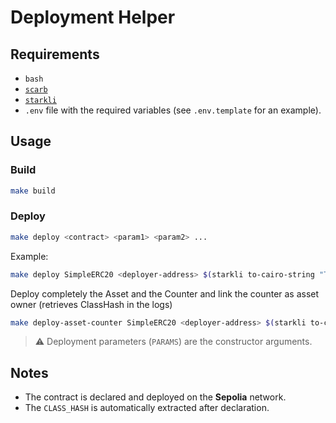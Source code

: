# Deployment Helper

## Requirements

- `bash`
- [`scarb`](https://docs.swmansion.com/scarb/)
- [`starkli`](https://book.starkli.dev/)
- `.env` file with the required variables (see `.env.template` for an example).

## Usage

### Build

```bash
make build
```

### Deploy

```bash
make deploy <contract> <param1> <param2> ...
```

Example:

```bash
make deploy SimpleERC20 <deployer-address> $(starkli to-cairo-string "TicTac") $(starkli to-cairo-string "TT") 10000 0
```

Deploy completely the Asset and the Counter and link the counter as asset owner (retrieves ClassHash in the logs)
```bash
make deploy-asset-counter SimpleERC20 <deployer-address> $(starkli to-cairo-string "CounterAsset") $(starkli to-cairo-string "CA") 0 0
```
> ⚠️ Deployment parameters (`PARAMS`) are the constructor arguments.

## Notes

- The contract is declared and deployed on the **Sepolia** network.
- The `CLASS_HASH` is automatically extracted after declaration.
